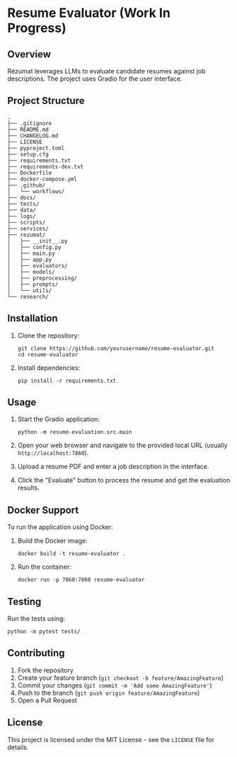 
# Resume Evaluator (Work In Progress)

## Overview

Rézumat leverages LLMs to evaluate candidate resumes against job descriptions. The project uses Gradio for the user interface.

## Project Structure

```
.
├── .gitignore
├── README.md
├── CHANGELOG.md         
├── LICENSE               
├── pyproject.toml
├── setup.cfg
├── requirements.txt
├── requirements-dev.txt
├── Dockerfile
├── docker-compose.yml
├── .github/
│   └── workflows/
├── docs/
├── tests/
├── data/
├── logs/
├── scripts/
├── services/            
├── rezumat/
│   ├── __init__.py
│   ├── config.py
│   ├── main.py
│   ├── app.py
│   ├── evaluators/
│   ├── models/
│   ├── preprocessing/
│   ├── prompts/
│   └── utils/
└── research/
```

## Installation

1. Clone the repository:
   ```
   git clone https://github.com/yourusername/resume-evaluator.git
   cd resume-evaluator
   ```

2. Install dependencies:
   ```
   pip install -r requirements.txt
   ```

## Usage

1. Start the Gradio application:
   ```
   python -m resume-evaluation.src.main 
   ```

2. Open your web browser and navigate to the provided local URL (usually `http://localhost:7860`).

3. Upload a resume PDF and enter a job description in the interface.

4. Click the "Evaluate" button to process the resume and get the evaluation results.

## Docker Support

To run the application using Docker:

1. Build the Docker image:
   ```
   docker build -t resume-evaluator .
   ```

2. Run the container:
   ```
   docker run -p 7860:7860 resume-evaluator
   ```

## Testing

Run the tests using:
```
python -m pytest tests/
```

## Contributing

1. Fork the repository
2. Create your feature branch (`git checkout -b feature/AmazingFeature`)
3. Commit your changes (`git commit -m 'Add some AmazingFeature'`)
4. Push to the branch (`git push origin feature/AmazingFeature`)
5. Open a Pull Request

## License

This project is licensed under the MIT License - see the `LICENSE` file for details.